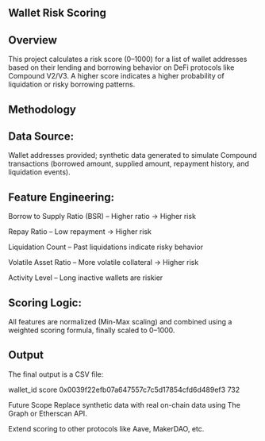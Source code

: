## Wallet Risk Scoring

## Overview


This project calculates a risk score (0–1000) for a list of wallet addresses based on their lending and borrowing behavior on DeFi protocols like Compound V2/V3.
A higher score indicates a higher probability of liquidation or risky borrowing patterns.

## Methodology


## Data Source:

Wallet addresses provided; synthetic data generated to simulate Compound transactions (borrowed amount, supplied amount, repayment history, and liquidation events).


## Feature Engineering:


Borrow to Supply Ratio (BSR) – Higher ratio → Higher risk

Repay Ratio – Low repayment → Higher risk

Liquidation Count – Past liquidations indicate risky behavior

Volatile Asset Ratio – More volatile collateral → Higher risk

Activity Level – Long inactive wallets are riskier

## Scoring Logic:

All features are normalized (Min-Max scaling) and combined using a weighted scoring formula, finally scaled to 0–1000.

## Output

The final output is a CSV file:

wallet_id	score
0x0039f22efb07a647557c7c5d17854cfd6d489ef3	732

Future Scope
Replace synthetic data with real on-chain data using The Graph or Etherscan API.

Extend scoring to other protocols like Aave, MakerDAO, etc.
